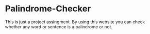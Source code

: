 # Palindrome-Checker
This is just a project assingment.
By using this website you can check whether any word or sentence is a palindrome or not.

